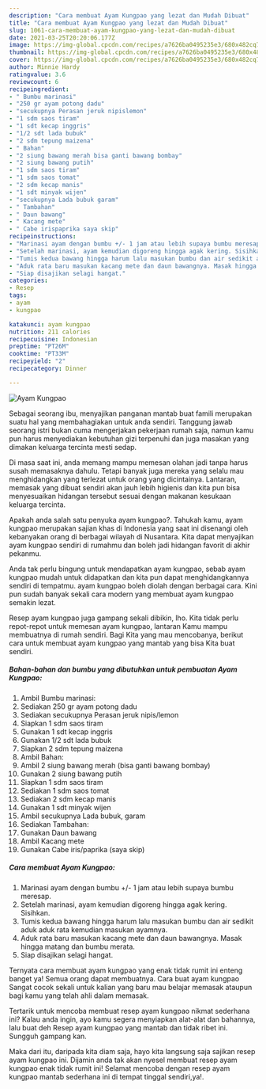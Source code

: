 ```yaml
---
description: "Cara membuat Ayam Kungpao yang lezat dan Mudah Dibuat"
title: "Cara membuat Ayam Kungpao yang lezat dan Mudah Dibuat"
slug: 1061-cara-membuat-ayam-kungpao-yang-lezat-dan-mudah-dibuat
date: 2021-03-25T20:20:06.177Z
image: https://img-global.cpcdn.com/recipes/a7626ba0495235e3/680x482cq70/ayam-kungpao-foto-resep-utama.jpg
thumbnail: https://img-global.cpcdn.com/recipes/a7626ba0495235e3/680x482cq70/ayam-kungpao-foto-resep-utama.jpg
cover: https://img-global.cpcdn.com/recipes/a7626ba0495235e3/680x482cq70/ayam-kungpao-foto-resep-utama.jpg
author: Minnie Hardy
ratingvalue: 3.6
reviewcount: 6
recipeingredient:
- " Bumbu marinasi"
- "250 gr ayam potong dadu"
- "secukupnya Perasan jeruk nipislemon"
- "1 sdm saos tiram"
- "1 sdt kecap inggris"
- "1/2 sdt lada bubuk"
- "2 sdm tepung maizena"
- " Bahan"
- "2 siung bawang merah bisa ganti bawang bombay"
- "2 siung bawang putih"
- "1 sdm saos tiram"
- "1 sdm saos tomat"
- "2 sdm kecap manis"
- "1 sdt minyak wijen"
- "secukupnya Lada bubuk garam"
- " Tambahan"
- " Daun bawang"
- " Kacang mete"
- " Cabe irispaprika saya skip"
recipeinstructions:
- "Marinasi ayam dengan bumbu +/- 1 jam atau lebih supaya bumbu meresap."
- "Setelah marinasi, ayam kemudian digoreng hingga agak kering. Sisihkan."
- "Tumis kedua bawang hingga harum lalu masukan bumbu dan air sedikit aduk aduk rata kemudian masukan ayamnya."
- "Aduk rata baru masukan kacang mete dan daun bawangnya. Masak hingga matang dan bumbu merata."
- "Siap disajikan selagi hangat."
categories:
- Resep
tags:
- ayam
- kungpao

katakunci: ayam kungpao 
nutrition: 211 calories
recipecuisine: Indonesian
preptime: "PT26M"
cooktime: "PT33M"
recipeyield: "2"
recipecategory: Dinner

---
```



![Ayam Kungpao](https://img-global.cpcdn.com/recipes/a7626ba0495235e3/680x482cq70/ayam-kungpao-foto-resep-utama.jpg)

Sebagai seorang ibu, menyajikan panganan mantab buat famili merupakan suatu hal yang membahagiakan untuk anda sendiri. Tanggung jawab seorang istri bukan cuma mengerjakan pekerjaan rumah saja, namun kamu pun harus menyediakan kebutuhan gizi terpenuhi dan juga masakan yang dimakan keluarga tercinta mesti sedap.

Di masa  saat ini, anda memang mampu memesan olahan jadi tanpa harus susah memasaknya dahulu. Tetapi banyak juga mereka yang selalu mau menghidangkan yang terlezat untuk orang yang dicintainya. Lantaran, memasak yang dibuat sendiri akan jauh lebih higienis dan kita pun bisa menyesuaikan hidangan tersebut sesuai dengan makanan kesukaan keluarga tercinta. 



Apakah anda salah satu penyuka ayam kungpao?. Tahukah kamu, ayam kungpao merupakan sajian khas di Indonesia yang saat ini disenangi oleh kebanyakan orang di berbagai wilayah di Nusantara. Kita dapat menyajikan ayam kungpao sendiri di rumahmu dan boleh jadi hidangan favorit di akhir pekanmu.

Anda tak perlu bingung untuk mendapatkan ayam kungpao, sebab ayam kungpao mudah untuk didapatkan dan kita pun dapat menghidangkannya sendiri di tempatmu. ayam kungpao boleh diolah dengan berbagai cara. Kini pun sudah banyak sekali cara modern yang membuat ayam kungpao semakin lezat.

Resep ayam kungpao juga gampang sekali dibikin, lho. Kita tidak perlu repot-repot untuk memesan ayam kungpao, lantaran Kamu mampu membuatnya di rumah sendiri. Bagi Kita yang mau mencobanya, berikut cara untuk membuat ayam kungpao yang mantab yang bisa Kita buat sendiri.

<!--inarticleads1-->

##### Bahan-bahan dan bumbu yang dibutuhkan untuk pembuatan Ayam Kungpao:

1. Ambil  Bumbu marinasi:
1. Sediakan 250 gr ayam potong dadu
1. Sediakan secukupnya Perasan jeruk nipis/lemon
1. Siapkan 1 sdm saos tiram
1. Gunakan 1 sdt kecap inggris
1. Gunakan 1/2 sdt lada bubuk
1. Siapkan 2 sdm tepung maizena
1. Ambil  Bahan:
1. Ambil 2 siung bawang merah (bisa ganti bawang bombay)
1. Gunakan 2 siung bawang putih
1. Siapkan 1 sdm saos tiram
1. Sediakan 1 sdm saos tomat
1. Sediakan 2 sdm kecap manis
1. Gunakan 1 sdt minyak wijen
1. Ambil secukupnya Lada bubuk, garam
1. Sediakan  Tambahan:
1. Gunakan  Daun bawang
1. Ambil  Kacang mete
1. Gunakan  Cabe iris/paprika (saya skip)




<!--inarticleads2-->

##### Cara membuat Ayam Kungpao:

1. Marinasi ayam dengan bumbu +/- 1 jam atau lebih supaya bumbu meresap.
1. Setelah marinasi, ayam kemudian digoreng hingga agak kering. Sisihkan.
1. Tumis kedua bawang hingga harum lalu masukan bumbu dan air sedikit aduk aduk rata kemudian masukan ayamnya.
1. Aduk rata baru masukan kacang mete dan daun bawangnya. Masak hingga matang dan bumbu merata.
1. Siap disajikan selagi hangat.




Ternyata cara membuat ayam kungpao yang enak tidak rumit ini enteng banget ya! Semua orang dapat membuatnya. Cara buat ayam kungpao Sangat cocok sekali untuk kalian yang baru mau belajar memasak ataupun bagi kamu yang telah ahli dalam memasak.

Tertarik untuk mencoba membuat resep ayam kungpao nikmat sederhana ini? Kalau anda ingin, ayo kamu segera menyiapkan alat-alat dan bahannya, lalu buat deh Resep ayam kungpao yang mantab dan tidak ribet ini. Sungguh gampang kan. 

Maka dari itu, daripada kita diam saja, hayo kita langsung saja sajikan resep ayam kungpao ini. Dijamin anda tak akan nyesel membuat resep ayam kungpao enak tidak rumit ini! Selamat mencoba dengan resep ayam kungpao mantab sederhana ini di tempat tinggal sendiri,ya!.

